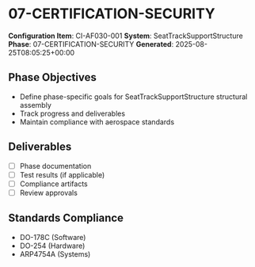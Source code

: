 # 07-CERTIFICATION-SECURITY

**Configuration Item**: CI-AF030-001
**System**: SeatTrackSupportStructure
**Phase**: 07-CERTIFICATION-SECURITY
**Generated**: 2025-08-25T08:05:25+00:00

## Phase Objectives
- Define phase-specific goals for SeatTrackSupportStructure structural assembly
- Track progress and deliverables
- Maintain compliance with aerospace standards

## Deliverables
- [ ] Phase documentation
- [ ] Test results (if applicable)
- [ ] Compliance artifacts
- [ ] Review approvals

## Standards Compliance
- DO-178C (Software)
- DO-254 (Hardware)
- ARP4754A (Systems)

